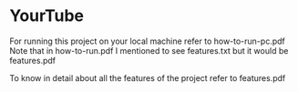 # YourTube

For running this project on your local machine refer to how-to-run-pc.pdf <br/> Note that in how-to-run.pdf I mentioned to see features.txt
but it would be features.pdf

To know in detail about all the features of the project refer to features.pdf
